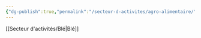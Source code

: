 ```yaml
---
{"dg-publish":true,"permalink":"/secteur-d-activites/agro-alimentaire/"}
---
```


[[Secteur d'activités/Blé\|Blé]]
